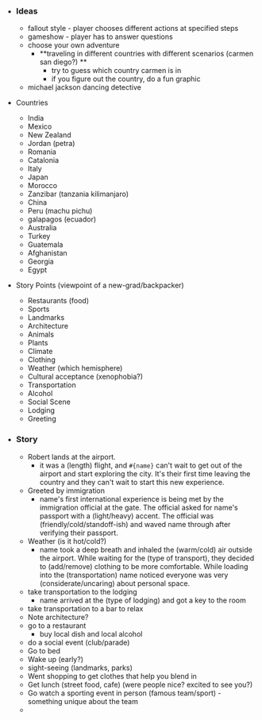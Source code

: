 - ### Ideas
	- fallout style - player chooses different actions at specified steps
	- gameshow - player has to answer questions
	- choose your own adventure
		- **traveling in different countries with different scenarios (carmen san diego?) **
			- try to guess which country carmen is in
			- if you figure out the country, do a fun graphic
	- michael jackson dancing detective
	
- Countries
	- India
	- Mexico
	- New Zealand
	- Jordan (petra)
	- Romania
	- Catalonia
	- Italy
	- Japan
	- Morocco
	- Zanzibar (tanzania kilimanjaro)
	- China
	- Peru (machu pichu)
	- galapagos (ecuador)
	- Australia
	- Turkey
	- Guatemala
	- Afghanistan
	- Georgia
	- Egypt

- Story Points (viewpoint of a new-grad/backpacker)
	- Restaurants (food)
	- Sports
	- Landmarks
	- Architecture
	- Animals
	- Plants
	- Climate
	- Clothing
	- Weather (which hemisphere)
	- Cultural acceptance (xenophobia?)
	- Transportation
	- Alcohol
	- Social Scene
	- Lodging
	- Greeting

- ### Story
	- Robert lands at the airport.
		- it was a (length) flight, and `#{name}` can't wait to get out of the airport and start exploring the city. It's their first time leaving the country and they can't wait to start this new experience.
	- Greeted by immigration
		- name's first international experience is being met by the immigration official at the gate.  The official asked for name's passport with a (light/heavy) accent. The official was (friendly/cold/standoff-ish) and waved name through after verifying their passport.
	- Weather (is it hot/cold?)
		- name took a deep breath and inhaled the (warm/cold) air outside the airport. While waiting for the (type of transport), they decided to (add/remove) clothing to be more comfortable.  While loading into the (transportation) name noticed everyone was very (considerate/uncaring) about personal space.
	- take transportation to the lodging
		- name arrived at the (type of lodging) and got a key to the room
	- take transportation to a bar to relax
	- Note architecture?
	- go to a restaurant
		- buy local dish and local alcohol
	- do a social event (club/parade)
	- Go to bed
	- Wake up (early?)
	- sight-seeing (landmarks, parks)
	- Went shopping to get clothes that help you blend in
	- Get lunch (street food, cafe) (were people nice? excited to see you?)
	- Go watch a sporting event in person (famous team/sport) - something unique about the team
	-